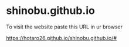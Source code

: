 # shinobu.github.io
To visit the website paste this URL  in ur browser

https://hotaro26.github.io/shinobu.github.io/#
